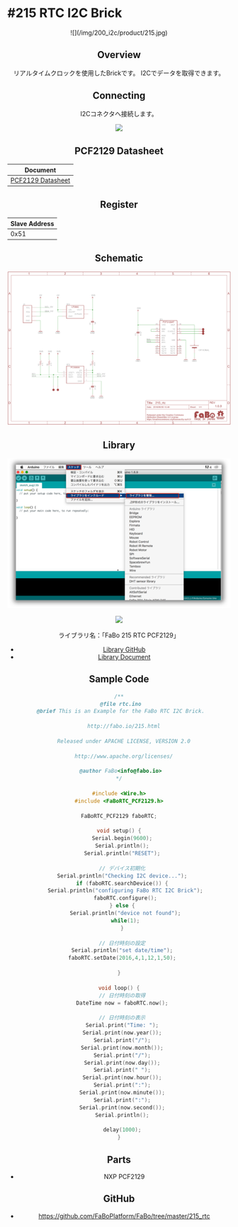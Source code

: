 # #215 RTC I2C Brick

<center>![](/img/200_i2c/product/215.jpg)
<!--COLORME-->

## Overview
リアルタイムクロックを使用したBrickです。
I2Cでデータを取得できます。

## Connecting
I2Cコネクタへ接続します。

![](/img/100_analog/connect/215_new_with_arduino.jpg)

## PCF2129 Datasheet
| Document |
| -- |
| [PCF2129 Datasheet](http://cache.nxp.com/documents/data_sheet/PCF2129.pdf) |

## Register
| Slave Address |
| -- |
| 0x51 |

## Schematic
![](/img/200_i2c/schematic/215_rtc.png)

## Library

![](/img/common/install_lib.png)

![](/img/200_i2c/docs/216_rtc_docs_001.png)

  ライブラリ名：「FaBo 215 RTC PCF2129」

- [Library GitHub](https://github.com/FaBoPlatform/FaBoRTC-PCF2129-Library)
- [Library Document](http://fabo.io/doxygen/FaBoRTC-PCF2129-Library/)

## Sample Code


```c
/**
 @file rtc.ino
 @brief This is an Example for the FaBo RTC I2C Brick.

   http://fabo.io/215.html

   Released under APACHE LICENSE, VERSION 2.0

   http://www.apache.org/licenses/

 @author FaBo<info@fabo.io>
*/

#include <Wire.h>
#include <FaBoRTC_PCF2129.h>

FaBoRTC_PCF2129 faboRTC;

void setup() {
  Serial.begin(9600);
  Serial.println();
  Serial.println("RESET");

  // デバイス初期化
  Serial.println("Checking I2C device...");
  if (faboRTC.searchDevice()) {
    Serial.println("configuring FaBo RTC I2C Brick");
    faboRTC.configure();
  } else {
    Serial.println("device not found");
    while(1);
  }

  // 日付時刻の設定
  Serial.println("set date/time");
  faboRTC.setDate(2016,4,1,12,1,50);

}

void loop() {
  // 日付時刻の取得
  DateTime now = faboRTC.now();

  // 日付時刻の表示
  Serial.print("Time: ");
  Serial.print(now.year());
  Serial.print("/");
  Serial.print(now.month());
  Serial.print("/");
  Serial.print(now.day());
  Serial.print(" ");
  Serial.print(now.hour());
  Serial.print(":");
  Serial.print(now.minute());
  Serial.print(":");
  Serial.print(now.second());
  Serial.println();

  delay(1000);
}
```


## Parts
- NXP PCF2129

## GitHub
- https://github.com/FaBoPlatform/FaBo/tree/master/215_rtc
